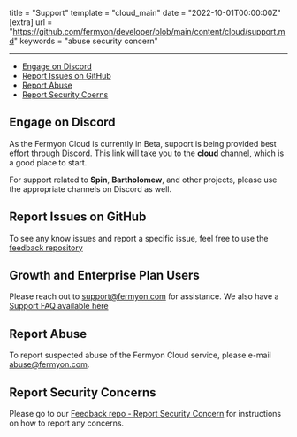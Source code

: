 title = "Support"
template = "cloud_main"
date = "2022-10-01T00:00:00Z"
[extra]
url = "https://github.com/fermyon/developer/blob/main/content/cloud/support.md"
keywords = "abuse security concern"

---
- [Engage on Discord](#engage-on-discord)
- [Report Issues on GitHub](#report-issues-on-github)
- [Report Abuse](#report-abuse)
- [Report Security Coerns](#report-security-concerns)

## Engage on Discord

As the Fermyon Cloud is currently in Beta, support is being provided best effort through [Discord](https://discord.gg/P4Cx7xUbJu). This link will take you to the **cloud** channel, which is a good place to start.

For support related to **Spin**, **Bartholomew**, and other projects, please use the appropriate channels on Discord as well.

## Report Issues on GitHub

To see any know issues and report a specific issue, feel free to use the [feedback repository](https://github.com/fermyon/feedback)

## Growth and Enterprise Plan Users

Please reach out to <a href="mailto:support@fermyon.com">support@fermyon.com</a> for assistance. We also have a [Support FAQ available here](./pricing-and-billing.md#support)

## Report Abuse

To report suspected abuse of the Fermyon Cloud service, please e-mail abuse@fermyon.com. 

## Report Security Concerns

Please go to our [Feedback repo - Report Security Concern](https://github.com/fermyon/feedback/security/policy) for instructions on how to report any concerns.
